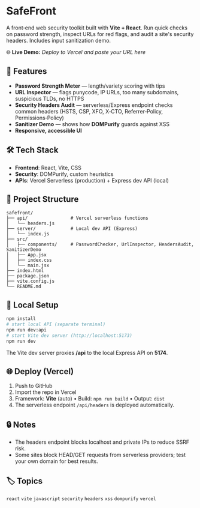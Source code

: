 # SafeFront

A front‑end web security toolkit built with **Vite + React**. Run quick checks on password strength, inspect URLs for red flags, and audit a site's security headers. Includes input sanitization demo.

🌐 **Live Demo:** _Deploy to Vercel and paste your URL here_

## 🚀 Features
- **Password Strength Meter** — length/variety scoring with tips
- **URL Inspector** — flags punycode, IP URLs, too many subdomains, suspicious TLDs, no HTTPS
- **Security Headers Audit** — serverless/Express endpoint checks common headers (HSTS, CSP, XFO, X‑CTO, Referrer‑Policy, Permissions‑Policy)
- **Sanitizer Demo** — shows how **DOMPurify** guards against XSS
- **Responsive, accessible UI**

## 🛠 Tech Stack
- **Frontend**: React, Vite, CSS
- **Security**: DOMPurify, custom heuristics
- **APIs**: Vercel Serverless (production) + Express dev API (local)

## 📂 Project Structure
```
safefront/
├── api/                # Vercel serverless functions
│   └── headers.js
├── server/             # Local dev API (Express)
│   └── index.js
├── src/
│   ├── components/     # PasswordChecker, UrlInspector, HeadersAudit, SanitizerDemo
│   ├── App.jsx
│   ├── index.css
│   └── main.jsx
├── index.html
├── package.json
├── vite.config.js
└── README.md
```

## 🔧 Local Setup
```bash
npm install
# start local API (separate terminal)
npm run dev:api
# start Vite dev server (http://localhost:5173)
npm run dev
```
The Vite dev server proxies **/api** to the local Express API on **5174**.

## 🌐 Deploy (Vercel)
1. Push to GitHub
2. Import the repo in Vercel
3. Framework: **Vite** (auto) • Build: `npm run build` • Output: `dist`
4. The serverless endpoint `/api/headers` is deployed automatically.

## 🔒 Notes
- The headers endpoint blocks localhost and private IPs to reduce SSRF risk.
- Some sites block HEAD/GET requests from serverless providers; test your own domain for best results.

## 🏷 Topics
`react` `vite` `javascript` `security` `headers` `xss` `dompurify` `vercel`
